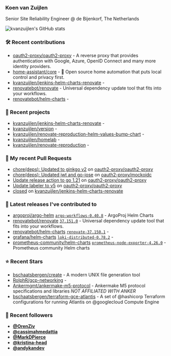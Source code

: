 ### Koen van Zuijlen

Senior Site Reliability Engineer @ de Bijenkorf, The Netherlands

![kvanzuijlen's GitHub stats](https://github-readme-stats.vercel.app/api?username=kvanzuijlen&show=reviews,discussions_started,discussions_answered,prs_merged,prs_merged_percentage&show_icons=true&theme=dark&cache_seconds=86400)

### 🛠️ Recent contributions

- [oauth2-proxy/oauth2-proxy](https://github.com/oauth2-proxy/oauth2-proxy) - A reverse proxy that provides authentication with Google, Azure, OpenID Connect and many more identity providers.
- [home-assistant/core](https://github.com/home-assistant/core) - :house_with_garden: Open source home automation that puts local control and privacy first.
- [kvanzuijlen/jenkins-helm-charts-renovate](https://github.com/kvanzuijlen/jenkins-helm-charts-renovate) - 
- [renovatebot/renovate](https://github.com/renovatebot/renovate) - Universal dependency update tool that fits into your workflows.
- [renovatebot/helm-charts](https://github.com/renovatebot/helm-charts) - 

### 🌱 Recent projects

- [kvanzuijlen/jenkins-helm-charts-renovate](https://github.com/kvanzuijlen/jenkins-helm-charts-renovate) - 
- [kvanzuijlen/version](https://github.com/kvanzuijlen/version) - 
- [kvanzuijlen/renovate-reproduction-helm-values-bump-chart](https://github.com/kvanzuijlen/renovate-reproduction-helm-values-bump-chart) - 
- [kvanzuijlen/homelab](https://github.com/kvanzuijlen/homelab) - 
- [kvanzuijlen/renovate-reproduction](https://github.com/kvanzuijlen/renovate-reproduction) - 

### 🚧 My recent Pull Requests

- [chore(deps): Updated to ginkgo v2](https://github.com/oauth2-proxy/oauth2-proxy/pull/2459) on [oauth2-proxy/oauth2-proxy](https://github.com/oauth2-proxy/oauth2-proxy)
- [chore(deps): Updated jwt and go-jose](https://github.com/oauth2-proxy/mockoidc/pull/50) on [oauth2-proxy/mockoidc](https://github.com/oauth2-proxy/mockoidc)
- [Update release action to go 1.21](https://github.com/oauth2-proxy/oauth2-proxy/pull/2437) on [oauth2-proxy/oauth2-proxy](https://github.com/oauth2-proxy/oauth2-proxy)
- [Update labeler to v5](https://github.com/oauth2-proxy/oauth2-proxy/pull/2434) on [oauth2-proxy/oauth2-proxy](https://github.com/oauth2-proxy/oauth2-proxy)
- [closed](https://github.com/kvanzuijlen/jenkins-helm-charts-renovate/pull/9) on [kvanzuijlen/jenkins-helm-charts-renovate](https://github.com/kvanzuijlen/jenkins-helm-charts-renovate)

### 🚀 Latest releases I've contributed to

- [argoproj/argo-helm](https://github.com/argoproj/argo-helm) [`argo-workflows-0.40.8`](https://github.com/argoproj/argo-helm/releases/tag/argo-workflows-0.40.8) - ArgoProj Helm Charts
- [renovatebot/renovate](https://github.com/renovatebot/renovate) [`37.151.0`](https://github.com/renovatebot/renovate/releases/tag/37.151.0) - Universal dependency update tool that fits into your workflows.
- [renovatebot/helm-charts](https://github.com/renovatebot/helm-charts) [`renovate-37.150.1`](https://github.com/renovatebot/helm-charts/releases/tag/renovate-37.150.1) - 
- [grafana/helm-charts](https://github.com/grafana/helm-charts) [`loki-distributed-0.78.2`](https://github.com/grafana/helm-charts/releases/tag/loki-distributed-0.78.2) - 
- [prometheus-community/helm-charts](https://github.com/prometheus-community/helm-charts) [`prometheus-node-exporter-4.26.0`](https://github.com/prometheus-community/helm-charts/releases/tag/prometheus-node-exporter-4.26.0) - Prometheus community Helm charts

### ⭐ Recent Stars

- [bschaatsbergen/create](https://github.com/bschaatsbergen/create) - A modern UNIX file generation tool
- [RolphR/gcp-networking](https://github.com/RolphR/gcp-networking) - 
- [Ankermgmt/ankermake-m5-protocol](https://github.com/Ankermgmt/ankermake-m5-protocol) - Ankermake M5 protocol specifications and libraries *NOT AFFILIATED WITH ANKER*
- [bschaatsbergen/terraform-gce-atlantis](https://github.com/bschaatsbergen/terraform-gce-atlantis) - A set of @hashicorp Terraform configurations for running Atlantis on @googlecloud Compute Engine

### 👀 Recent followers

- [**@OrenZiv**](https://github.com/OrenZiv)
- [**@cassimahmedattia**](https://github.com/cassimahmedattia)
- [**@MarkDPierce**](https://github.com/MarkDPierce)
- [**@kristina-head**](https://github.com/kristina-head)
- [**@andykandev**](https://github.com/andykandev)
